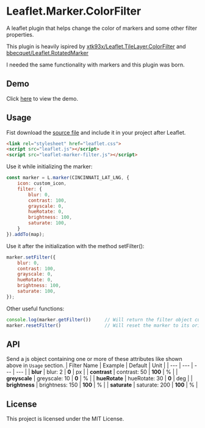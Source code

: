 # Leaflet.Marker.ColorFilter
A leaflet plugin that helps change the color of markers and some other filter properties.

This plugin is heavily ispired by [xtk93x/Leaflet.TileLayer.ColorFilter](https://github.com/xtk93x/Leaflet.TileLayer.ColorFilter) and [bbecquet/Leaflet.RotatedMarker](https://github.com/bbecquet/Leaflet.RotatedMarker)

I needed the same functionality with markers and this plugin was born.

## Demo
Click [here](https://ozturkkl.github.io/Leaflet.Marker.ColorFilter/demo/) to view the demo.

## Usage
Fist download the [source file](https://raw.githubusercontent.com/ozturkkl/Leaflet.Marker.ColorFilter/master/src/leaflet-marker-filter.js) and include it in your project after Leaflet.
```html
<link rel="stylesheet" href="leaflet.css">
<script src="leaflet.js"></script>
<script src="leaflet-marker-filter.js"></script>
```

Use it while initializing the marker:
```js
const marker = L.marker(CINCINNATI_LAT_LNG, {
    icon: custom_icon,
    filter: {
        blur: 0,
        contrast: 100,
        grayscale: 0,
        hueRotate: 0,
        brightness: 100,
        saturate: 100,
    }
}).addTo(map);
```

Use it after the initialization with the method setFilter():
```js
marker.setFilter({
    blur: 0,
    contrast: 100,
    grayscale: 0,
    hueRotate: 0,
    brightness: 100,
    saturate: 100,
});
```

Other useful functions: 
```js
console.log(marker.getFilter())     // Will return the filter object currently applied.
marker.resetFilter()                // Will reset the marker to its original glory.
```

## API
Send a js object containing one or more of these attributes like shown above in `Usage` section.
| Filter Name | Example | Default | Unit |
| --- | --- | --- | --- |
| **blur** | blur: 2 | **0** | px |
| **contrast** | contrast: 50 | **100** | % |
| **greyscale** | greyscale: 10 | **0** | % |
| **hueRotate** | hueRotate: 30 | **0** | deg |
| **brightness** | brightness: 150 | **100** | % |
| **saturate** | saturate: 200 | **100** | % |

## License
This project is licensed under the MIT License.
